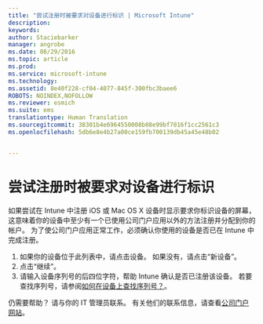 ```yaml
---
title: "尝试注册时被要求对设备进行标识 | Microsoft Intune"
description: 
keywords: 
author: Staciebarker
manager: angrobe
ms.date: 08/29/2016
ms.topic: article
ms.prod: 
ms.service: microsoft-intune
ms.technology: 
ms.assetid: 8e40f228-cf04-4077-845f-300fbc3baee6
ROBOTS: NOINDEX,NOFOLLOW
ms.reviewer: esmich
ms.suite: ems
translationtype: Human Translation
ms.sourcegitcommit: 38301b4e6964550008b08e99bf7016f1cc2561c3
ms.openlocfilehash: 5db6e8e4b27a00ce159fb700139db45a45e48b02


---
```



# 尝试注册时被要求对设备进行标识

如果尝试在 Intune 中注册 iOS 或 Mac OS X 设备时显示要求你标识设备的屏幕，这意味着你的设备中至少有一个已使用公司门户应用以外的方法注册并分配到你的帐户。 为了使公司门户应用正常工作，必须确认你使用的设备是否已在 Intune 中完成注册。

1. 如果你的设备位于此列表中，请点击设备。 如果没有，请点击“新设备”。
2. 点击“继续”。
3. 请输入设备序列号的后四位字符，帮助 Intune 确认是否已注册该设备。 若要查找序列号，请参阅[如何在设备上查找序列号？](how-do-i-find-the-serial-number-on-my-device-ios.md)。

仍需要帮助？ 请与你的 IT 管理员联系。 有关他们的联系信息，请查看[公司门户网站](http://portal.manage.microsoft.com)。





<!--HONumber=Aug16_HO5-->



